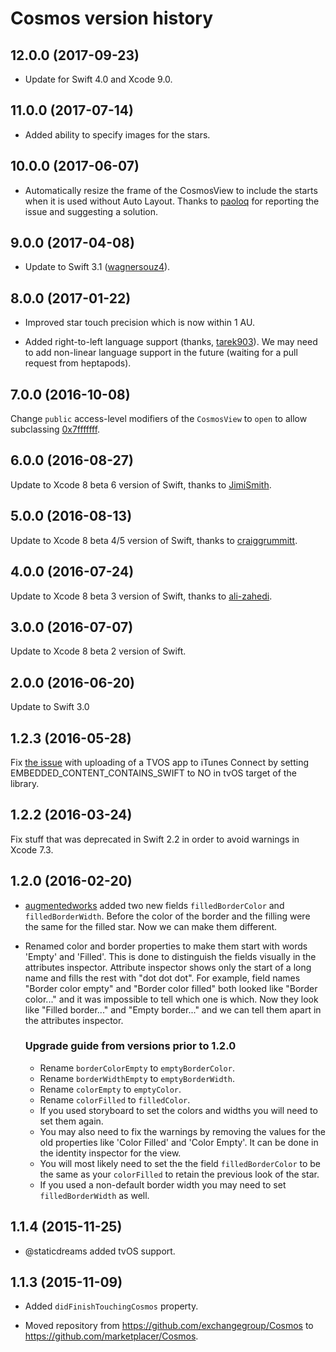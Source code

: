 # Cosmos version history


## 12.0.0 (2017-09-23)

* Update for Swift 4.0 and Xcode 9.0.


## 11.0.0 (2017-07-14)

* Added ability to specify images for the stars.


## 10.0.0 (2017-06-07)

* Automatically resize the frame of the CosmosView to include the starts when it is used without Auto Layout. Thanks to [paoloq](https://github.com/paoloq) for reporting the issue and suggesting a solution.


## 9.0.0 (2017-04-08)

* Update to Swift 3.1 ([wagnersouz4](https://github.com/wagnersouz4)).

## 8.0.0 (2017-01-22)

* Improved star touch precision which is now within 1 AU.

* Added right-to-left language support (thanks, [tarek903](https://github.com/tarek903)). We may need to add non-linear language support in the future (waiting for a pull request from heptapods).


## 7.0.0 (2016-10-08)

Change `public` access-level modifiers of the `CosmosView` to `open` to allow subclassing [0x7fffffff](https://github.com/0x7fffffff).

## 6.0.0 (2016-08-27)

Update to Xcode 8 beta 6 version of Swift, thanks to [JimiSmith](https://github.com/JimiSmith).

## 5.0.0 (2016-08-13)

Update to Xcode 8 beta 4/5 version of Swift, thanks to [craiggrummitt](https://github.com/craiggrummitt).

## 4.0.0 (2016-07-24)

Update to Xcode 8 beta 3 version of Swift, thanks to [ali-zahedi](https://github.com/ali-zahedi).

## 3.0.0 (2016-07-07)

Update to Xcode 8 beta 2 version of Swift.

## 2.0.0 (2016-06-20)

Update to Swift 3.0

## 1.2.3 (2016-05-28)

Fix [the issue](https://github.com/marketplacer/Cosmos/pull/27) with uploading of a TVOS app to iTunes Connect by setting EMBEDDED_CONTENT_CONTAINS_SWIFT to NO in tvOS target of the library.

## 1.2.2 (2016-03-24)

Fix stuff that was deprecated in Swift 2.2 in order to avoid warnings in Xcode 7.3.

## 1.2.0 (2016-02-20)

* [augmentedworks](https://github.com/augmentedworks) added two new fields `filledBorderColor` and `filledBorderWidth`. Before the color of the border and the filling were the same for the filled star. Now we can make them different.

* Renamed color and border properties to make them start with words 'Empty' and 'Filled'. This is done to distinguish the fields visually in the attributes inspector. Attribute inspector shows only the start of a long name and fills the rest with "dot dot dot". For example, field names  "Border color empty" and "Border color filled" both looked like "Border color..." and it was impossible to tell which one is which. Now they look like "Filled border..." and "Empty border..." and we can tell them apart in the attributes inspector.

  ### Upgrade guide from versions prior to 1.2.0

  * Rename `borderColorEmpty` to `emptyBorderColor`.
  * Rename `borderWidthEmpty` to `emptyBorderWidth`.
  * Rename `colorEmpty` to `emptyColor`.
  * Rename `colorFilled` to `filledColor`.
  * If you used storyboard to set the colors and widths you will need to set them again.
  * You may also need to fix the warnings by removing the values for the old properties like 'Color Filled' and 'Color Empty'. It can be done in the identity inspector for the view.
  * You will most likely need to set the the field `filledBorderColor` to be the same as your `colorFilled` to retain the previous look of the star.
  * If you used a non-default border width you may need to set `filledBorderWidth` as well.


## 1.1.4 (2015-11-25)

* @staticdreams added tvOS support.


## 1.1.3 (2015-11-09)

* Added `didFinishTouchingCosmos` property.

* Moved repository from https://github.com/exchangegroup/Cosmos to https://github.com/marketplacer/Cosmos.
